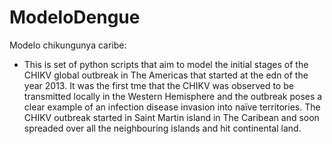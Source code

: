 # ModeloDengue
Modelo chikungunya caribe:
* This is set of python scripts that aim to model the initial stages of the CHIKV global outbreak in The Americas that started at the edn of the year 2013. It was the first tme that the CHIKV was observed to be transmitted locally in the Western Hemisphere and the outbreak poses a clear example of an infection disease invasion into naïve territories. The CHIKV outbreak started in Saint Martin island in The Caribean and soon spreaded over all the neighbouring islands and hit continental land. 
